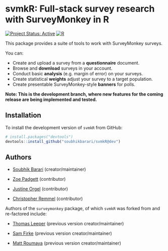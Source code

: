 # svmkR: Full-stack survey research with SurveyMonkey in R

[![Project Status: Active](https://www.repostatus.org/badges/latest/active.svg)](https://www.repostatus.org/#active)
[![R](https://img.shields.io/badge/R-4.0+-blue)](https://img.shields.io/badge/R-4.0+-blue)

This package provides a suite of tools to work with SurveyMonkey surveys.

You can:

* Create and upload a survey from a **questionnaire** document.
* Browse and **download** surveys in your account.
* Conduct basic **analysis** (e.g. margin of error) on your surveys.
* Create statistical **weights** adjust your survey to a target population.
* Create presentable SurveyMonkey-style **banners** for polls.

**Note: This is the development branch, where new features for the coming release are being implemented and tested.**

## Installation

To install the development version of `svmkR` from GitHub:

``` r
# install.packages("devtools")
devtools::install_github("soubhikbarari/svmkR@dev")
```

## Authors

* [Soubhik Barari](https://github.com/soubhikbarari) (creator/maintainer)

* [Zoe Padgett](https://github.com/znpadgett) (contributor)

* [Justine Orgel](https://github.com/jorgelsurveys) (contributor)

* [Christopher Remmel](https://github.com/calremmel) (contributor)

Authors of the `surveymonkey` package, of which `svmkR` was forked from and re-factored include:

* [Thomas Leeper](https://github.com/leeper) (previous version creator/maintainer)

* [Sam Firke](https://github.com/sfirke) (previous version creator/maintainer)

* [Matt Roumaya](https://github.com/mattroumaya) (previous version creator/maintainer)
